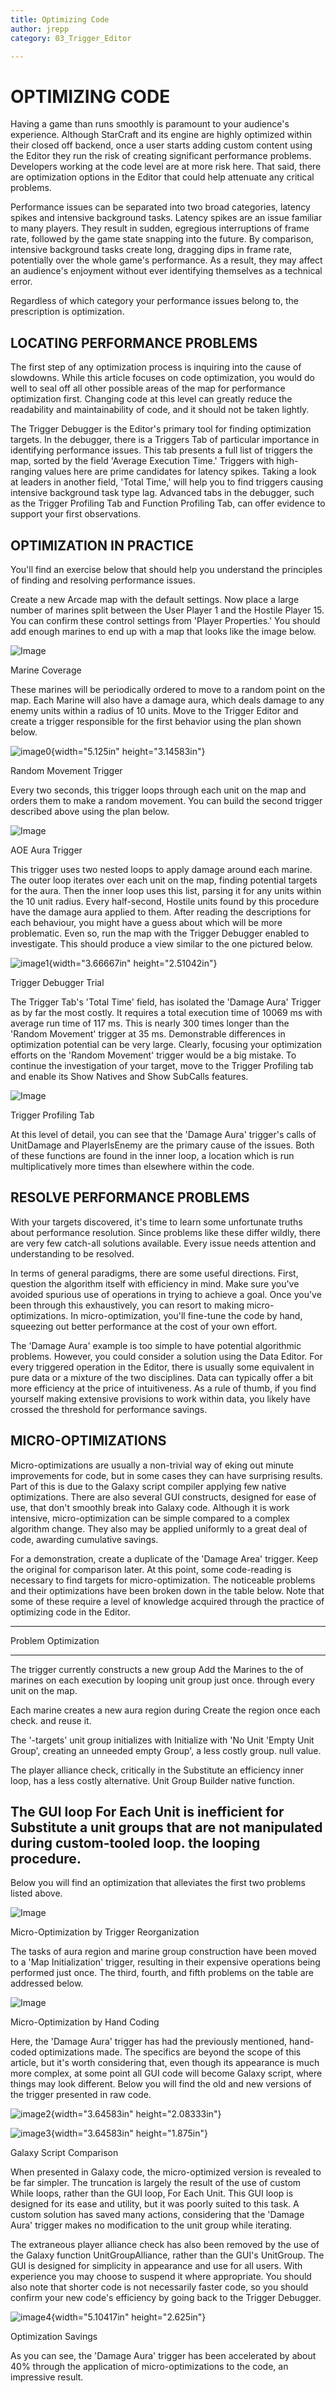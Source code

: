 ```yaml
---
title: Optimizing Code
author: jrepp
category: 03_Trigger_Editor

---
```

OPTIMIZING CODE
===============

Having a game than runs smoothly is paramount to your audience's
experience. Although StarCraft and its engine are highly optimized
within their closed off backend, once a user starts adding custom
content using the Editor they run the risk of creating significant
performance problems. Developers working at the code level are at more
risk here. That said, there are optimization options in the Editor that
could help attenuate any critical problems.

Performance issues can be separated into two broad categories, latency
spikes and intensive background tasks. Latency spikes are an issue
familiar to many players. They result in sudden, egregious interruptions
of frame rate, followed by the game state snapping into the future. By
comparison, intensive background tasks create long, dragging dips in
frame rate, potentially over the whole game's performance. As a result,
they may affect an audience's enjoyment without ever identifying
themselves as a technical error.

Regardless of which category your performance issues belong to, the
prescription is optimization.

LOCATING PERFORMANCE PROBLEMS
-----------------------------

The first step of any optimization process is inquiring into the cause
of slowdowns. While this article focuses on code optimization, you would
do well to seal off all other possible areas of the map for performance
optimization first. Changing code at this level can greatly reduce the
readability and maintainability of code, and it should not be taken
lightly.

The Trigger Debugger is the Editor's primary tool for finding
optimization targets. In the debugger, there is a Triggers Tab of
particular importance in identifying performance issues. This tab
presents a full list of triggers the map, sorted by the field 'Average
Execution Time.' Triggers with high-ranging values here are prime
candidates for latency spikes. Taking a look at leaders in another
field, 'Total Time,' will help you to find triggers causing intensive
background task type lag. Advanced tabs in the debugger, such as the
Trigger Profiling Tab and Function Profiling Tab, can offer evidence to
support your first observations.

OPTIMIZATION IN PRACTICE
------------------------

You'll find an exercise below that should help you understand the
principles of finding and resolving performance issues.

Create a new Arcade map with the default settings. Now place a large
number of marines split between the User Player 1 and the Hostile Player
15. You can confirm these control settings from 'Player Properties.' You
should add enough marines to end up with a map that looks like the image
below.

![Image](./resources/056_Optimizing_Code1.png)

Marine Coverage

These marines will be periodically ordered to move to a random point on
the map. Each Marine will also have a damage aura, which deals damage to
any enemy units within a radius of 10 units. Move to the Trigger Editor
and create a trigger responsible for the first behavior using the plan
shown below.

![image0](./resources/056_Optimizing_Code2.png){width="5.125in"
height="3.14583in"}

Random Movement Trigger

Every two seconds, this trigger loops through each unit on the map and
orders them to make a random movement. You can build the second trigger
described above using the plan below.

![Image](./resources/056_Optimizing_Code3.png)

AOE Aura Trigger

This trigger uses two nested loops to apply damage around each marine.
The outer loop iterates over each unit on the map, finding potential
targets for the aura. Then the inner loop uses this list, parsing it for
any units within the 10 unit radius. Every half-second, Hostile units
found by this procedure have the damage aura applied to them. After
reading the descriptions for each behaviour, you might have a guess
about which will be more problematic. Even so, run the map with the
Trigger Debugger enabled to investigate. This should produce a view
similar to the one pictured below.

![image1](./resources/056_Optimizing_Code4.png){width="3.66667in"
height="2.51042in"}

Trigger Debugger Trial

The Trigger Tab's 'Total Time' field, has isolated the 'Damage Aura'
Trigger as by far the most costly. It requires a total execution time of
10069 ms with average run time of 117 ms. This is nearly 300 times
longer than the 'Random Movement' trigger at 35 ms. Demonstrable
differences in optimization potential can be very large. Clearly,
focusing your optimization efforts on the 'Random Movement' trigger
would be a big mistake. To continue the investigation of your target,
move to the Trigger Profiling tab and enable its Show Natives and Show
SubCalls features.

![Image](./resources/056_Optimizing_Code5.png)

Trigger Profiling Tab

At this level of detail, you can see that the 'Damage Aura' trigger's
calls of UnitDamage and PlayerIsEnemy are the primary cause of the
issues. Both of these functions are found in the inner loop, a location
which is run multiplicatively more times than elsewhere within the code.

RESOLVE PERFORMANCE PROBLEMS
----------------------------

With your targets discovered, it's time to learn some unfortunate truths
about performance resolution. Since problems like these differ wildly,
there are very few catch-all solutions available. Every issue needs
attention and understanding to be resolved.

In terms of general paradigms, there are some useful directions. First,
question the algorithm itself with efficiency in mind. Make sure you've
avoided spurious use of operations in trying to achieve a goal. Once
you've been through this exhaustively, you can resort to making
micro-optimizations. In micro-optimization, you'll fine-tune the code by
hand, squeezing out better performance at the cost of your own effort.

The 'Damage Aura' example is too simple to have potential algorithmic
problems. However, you could consider a solution using the Data Editor.
For every triggered operation in the Editor, there is usually some
equivalent in pure data or a mixture of the two disciplines. Data can
typically offer a bit more efficiency at the price of intuitiveness. As
a rule of thumb, if you find yourself making extensive provisions to
work within data, you likely have crossed the threshold for performance
savings.

MICRO-OPTIMIZATIONS
-------------------

Micro-optimizations are usually a non-trivial way of eking out minute
improvements for code, but in some cases they can have surprising
results. Part of this is due to the Galaxy script compiler applying few
native optimizations. There are also several GUI constructs, designed
for ease of use, that don't smoothly break into Galaxy code. Although it
is work intensive, micro-optimization can be simple compared to a
complex algorithm change. They also may be applied uniformly to a great
deal of code, awarding cumulative savings.

For a demonstration, create a duplicate of the 'Damage Area' trigger.
Keep the original for comparison later. At this point, some code-reading
is necessary to find targets for micro-optimization. The noticeable
problems and their optimizations have been broken down in the table
below. Note that some of these require a level of knowledge acquired
through the practice of optimizing code in the Editor.

  -----------------------------------------------------------------------
  Problem                                        Optimization
  ---------------------------------------------- ------------------------
  The trigger currently constructs a new group   Add the Marines to the
  of marines on each execution by looping        unit group just once.
  through every unit on the map.                 

  Each marine creates a new aura region during   Create the region once
  each check.                                    and reuse it.

  The '-targets' unit group initializes with     Initialize with 'No Unit
  'Empty Unit Group', creating an unneeded empty Group', a less costly
  group.                                         null value.

  The player alliance check, critically in the   Substitute an efficiency
  inner loop, has a less costly alternative.     Unit Group Builder
                                                 native function.

  The GUI loop For Each Unit is inefficient for  Substitute a
  unit groups that are not manipulated during    custom-tooled loop.
  the looping procedure.                         
  -----------------------------------------------------------------------

Below you will find an optimization that alleviates the first two
problems listed above.

![Image](./resources/056_Optimizing_Code6.png)

Micro-Optimization by Trigger Reorganization

The tasks of aura region and marine group construction have been moved
to a 'Map Initialization' trigger, resulting in their expensive
operations being performed just once. The third, fourth, and fifth
problems on the table are addressed below.

![Image](./resources/056_Optimizing_Code7.png)

Micro-Optimization by Hand Coding

Here, the 'Damage Aura' trigger has had the previously mentioned,
hand-coded optimizations made. The specifics are beyond the scope of
this article, but it's worth considering that, even though its
appearance is much more complex, at some point all GUI code will become
Galaxy script, where things may look different. Below you will find the
old and new versions of the trigger presented in raw code.

![image2](./resources/056_Optimizing_Code8.png){width="3.64583in"
height="2.08333in"}

![image3](./resources/056_Optimizing_Code9.png){width="3.64583in"
height="1.875in"}

Galaxy Script Comparison

When presented in Galaxy code, the micro-optimized version is revealed
to be far simpler. The truncation is largely the result of the use of
custom While loops, rather than the GUI loop, For Each Unit. This GUI
loop is designed for its ease and utility, but it was poorly suited to
this task. A custom solution has saved many actions, considering that
the 'Damage Aura' trigger makes no modification to the unit group while
iterating.

The extraneous player alliance check has also been removed by the use of
the Galaxy function UnitGroupAlliance, rather than the GUI's UnitGroup.
The GUI is designed for simplicity in appearance and use for all users.
With experience you may choose to suspend it where appropriate. You
should also note that shorter code is not necessarily faster code, so
you should confirm your new code's efficiency by going back to the
Trigger Debugger.

![image4](./resources/056_Optimizing_Code10.png){width="5.10417in"
height="2.625in"}

Optimization Savings

As you can see, the 'Damage Aura' trigger has been accelerated by about
40% through the application of micro-optimizations to the code, an
impressive result.
